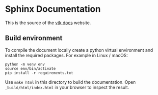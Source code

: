# Sphinx Documentation

This is the source of the [vtk docs](docs.vtk.org) website.


## Build environment
To compile the document locally create a python virtual environment and install the required packages.
For example in Linux / macOS:
```
python -m venv env
source env/bin/activate
pip install -r requirements.txt
```

Use `make html` in this directory to build the documentation.
Open `_build/html/index.html` in your browser to inspect the result.
